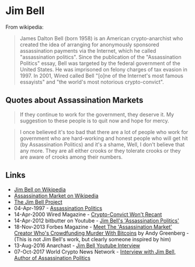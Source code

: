 
# Jim Bell

From wikipedia:

> James Dalton Bell (born 1958) is an American crypto-anarchist who created the idea of arranging for anonymously sponsored assassination payments via the Internet, which he called "assassination politics". Since the publication of the "Assassination Politics" essay, Bell was targeted by the federal government of the United States. He was imprisoned on felony charges of tax evasion in 1997. In 2001, Wired called Bell "[o]ne of the Internet's most famous essayists" and "the world's most notorious crypto-convict".

## Quotes about Assassination Markets

> If they continue to work for the government, they deserve it. My suggestion to these people is to quit now and hope for mercy.

> I once believed it's too bad that there are a lot of people who work for government who are hard-working and honest people who will get hit (by Assassination Politics) and it's a shame, Well, I don't believe that any more. They are all either crooks or they tolerate crooks or they are aware of crooks among their numbers.

## Links

* [Jim Bell on Wikipedia](https://en.wikipedia.org/wiki/Jim_Bell)
* [Assassination Market on Wikipedia](https://en.wikipedia.org/wiki/Assassination_market)
* [The Jim Bell Project](https://jimbellproject.org)
* 04-Apr-1997 - [Assassination Politics](http://cryptome.org/ap.htm)
* 14-Apr-2000 Wired Magazine - [Crypto-Convict Won't Recant](https://www.wired.com/2000/04/crypto-convict-wont-recant/)
* 14-Apr-2012 bitbutter on Youtube - [Jim Bell's 'Assassination Politics'](https://www.youtube.com/watch?v=iT5c8eklvZk)
* 18-Nov-2013 Forbes Magazine - [Meet The 'Assassination Market' Creator Who's Crowdfunding Murder With Bitcoins](https://www.forbes.com/sites/andygreenberg/2013/11/18/meet-the-assassination-market-creator-whos-crowdfunding-murder-with-bitcoins/#7a17e37b3d9b) by Andy Greenberg - (This is not Jim Bell's work, but clearly someone inspired by him)
* 13-Aug-2016 Anarchast - [Jim Bell Youtube Interview](https://www.youtube.com/watch?v=t0YfUGKlBIQ)
* 07-Oct-2017 World Crypto News Network - [Interview with Jim Bell, Author of Assassination Politics](https://www.youtube.com/watch?v=4KLqi1v2zSE)
